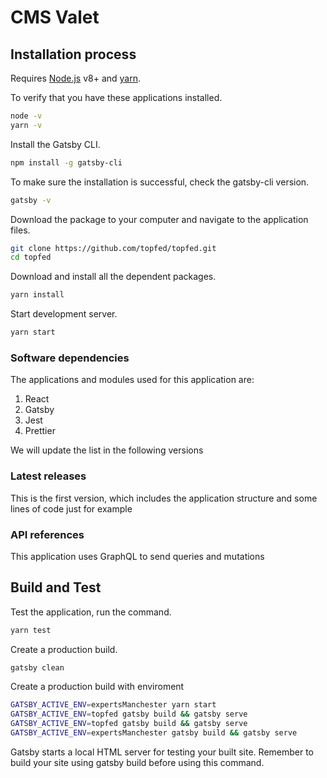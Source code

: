 # CMS Valet

## Installation process

Requires [Node.js](https://nodejs.org/) v8+ and [yarn](https://yarnpkg.com/).

To verify that you have these applications installed.

```sh
node -v
yarn -v
```

Install the Gatsby CLI.

```sh
npm install -g gatsby-cli
```

To make sure the installation is successful, check the gatsby-cli version.

```sh
gatsby -v
```

Download the package to your computer and navigate to the application files.

```sh
git clone https://github.com/topfed/topfed.git
cd topfed
```

Download and install all the dependent packages.

```sh
yarn install
```

Start development server.

```sh
yarn start
```

### Software dependencies

The applications and modules used for this application are:

1. React
2. Gatsby
3. Jest
4. Prettier

We will update the list in the following versions

### Latest releases

This is the first version, which includes the application structure and some lines of code just for example

### API references

This application uses GraphQL to send queries and mutations

## Build and Test

Test the application, run the command.

```sh
yarn test
```

Create a production build.

```sh
gatsby clean
```

Create a production build with enviroment

```sh
GATSBY_ACTIVE_ENV=expertsManchester yarn start
GATSBY_ACTIVE_ENV=topfed gatsby build && gatsby serve
GATSBY_ACTIVE_ENV=topfed gatsby build && gatsby serve
GATSBY_ACTIVE_ENV=expertsManchester gatsby build && gatsby serve
```

Gatsby starts a local HTML server for testing your built site. Remember to build your site using gatsby build before using this command.
